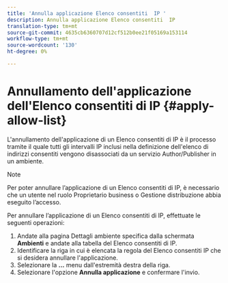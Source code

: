 ```yaml
---
title: 'Annulla applicazione Elenco consentiti  IP '
description: Annulla applicazione Elenco consentiti  IP
translation-type: tm+mt
source-git-commit: 4635cb6360707d12cf512b0ee21f05169a153114
workflow-type: tm+mt
source-wordcount: '130'
ht-degree: 0%

---
```



# Annullamento dell&#39;applicazione dell&#39;Elenco consentiti di  IP {#apply-allow-list}

L&#39;annullamento dell&#39;applicazione di un Elenco consentiti di  IP è il processo tramite il quale tutti gli intervalli IP inclusi nella definizione dell&#39;elenco di indirizzi consentiti vengono disassociati da un servizio Author/Publisher in un ambiente.

>[!NOTE]
>Per poter annullare l’applicazione di un Elenco consentiti di  IP, è necessario che un utente nel ruolo Proprietario business o Gestione distribuzione abbia eseguito l’accesso.

Per annullare l’applicazione di un Elenco consentiti di  IP, effettuate le seguenti operazioni:

1. Andate alla pagina Dettagli ambiente specifica dalla schermata **Ambienti** e andate alla tabella del Elenco consentiti di  IP.
1. Identificare la riga in cui è elencata la regola del Elenco consentiti  IP che si desidera annullare l&#39;applicazione.
1. Selezionare la **...** menu dall&#39;estremità destra della riga.
1. Selezionare l&#39;opzione **Annulla applicazione** e confermare l&#39;invio.
